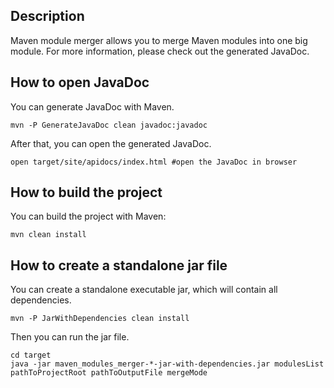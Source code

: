 ## Description

Maven module merger allows you to merge Maven modules into one big module.
For more information, please check out the generated JavaDoc.

## How to open JavaDoc

You can generate JavaDoc with Maven.

```shell
mvn -P GenerateJavaDoc clean javadoc:javadoc
```

After that, you can open the generated JavaDoc.

```shell
open target/site/apidocs/index.html #open the JavaDoc in browser
```

## How to build the project

You can build the project with Maven:
```shell
mvn clean install
```

## How to create a standalone jar file

You can create a standalone executable jar, which will contain all dependencies.
```shell
mvn -P JarWithDependencies clean install
```
Then you can run the jar file.
```shell
cd target
java -jar maven_modules_merger-*-jar-with-dependencies.jar modulesList pathToProjectRoot pathToOutputFile mergeMode 
```
